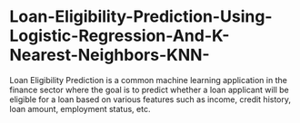 # Loan-Eligibility-Prediction-Using-Logistic-Regression-And-K-Nearest-Neighbors-KNN-
Loan Eligibility Prediction is a common machine learning application in the finance sector where the goal is to predict whether a loan applicant will be eligible for a loan based on various features such as income, credit history, loan amount, employment status, etc. 
